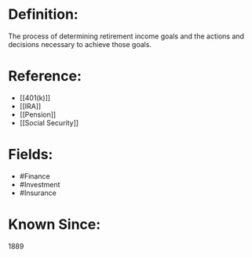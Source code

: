 

# Definition:
The process of determining retirement income goals and the actions and decisions necessary to achieve those goals.

# Reference:
- [[401(k)]]
- [[IRA]]
- [[Pension]]
- [[Social Security]]

# Fields: 
- #Finance
- #Investment
- #Insurance

# Known Since:
1889

